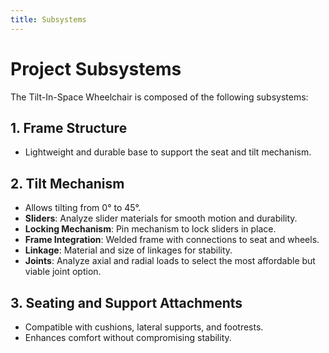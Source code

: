 ```yaml
---
title: Subsystems
---
```


<link rel="stylesheet" href="assets/style.css">


<h1 class="manual-header">Project Subsystems</h1>


The Tilt-In-Space Wheelchair is composed of the following subsystems:

## 1. Frame Structure
- Lightweight and durable base to support the seat and tilt mechanism.  

## 2. Tilt Mechanism  
- Allows tilting from 0° to 45°.  
- **Sliders**: Analyze slider materials for smooth motion and durability.  
- **Locking Mechanism**: Pin mechanism to lock sliders in place.  
- **Frame Integration**: Welded frame with connections to seat and wheels. 
- **Linkage**: Material and size of linkages for stability.  
- **Joints**: Analyze axial and radial loads to select the most affordable but viable joint option.

## 3. Seating and Support Attachments  
- Compatible with cushions, lateral supports, and footrests.  
- Enhances comfort without compromising stability.  
